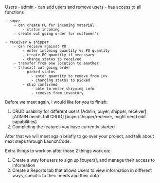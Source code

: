 
Users
    - admin
        - can add users and remove users
        - has access to all functions
        
    - buyer
        - can create PO for incoming material
            - status incoming
        - create out going order for customer's
        
    - receiver & shipper
        - can recieve against PO
            - enter incoming quantity vs PO quantity
            - create BO quantity if necessary
            - change status to received
        - transfer from one location to another
        - transact out going order 
            - picked status
                - enter quantity to remove from inv
                - changing status to picked
            - ship confirmed
                - able to enter shipping info
                - removes from inventory
        

Before we meet again, I would like for you to finish:
1. CRUD usability for different users [Admin, buyer, shipper, receiver] [ADMIN needs full CRUD] [buyer/shipper/receiver, might need edit capabilities]
2. Completing the features you have currently started

After that we will meet again briefly to go over your project, and talk about next steps through LaunchCode.

Extra things to work on after those 2 things work on:
1. Create a way for users to sign up [buyers], and manage their access to information
2. Create a Reports tab that allows Users to view information in different ways, specific to their needs and their data
